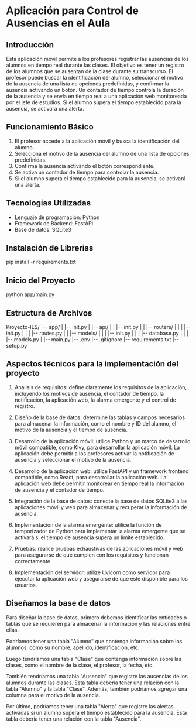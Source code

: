 # Aplicación para Control de Ausencias en el Aula

## Introducción
Esta aplicación móvil permite a los profesores registrar las ausencias de los alumnos en tiempo real durante las clases. El objetivo es tener un registro de los alumnos que se ausentan de la clase durante su transcurso. El profesor puede buscar la identificación del alumno, seleccionar el motivo de la ausencia de una lista de opciones predefinidas, y confirmar la ausencia activando un botón. Un contador de tiempo controla la duración de la ausencia y se envía en tiempo real a una aplicación web monitoreada por el jefe de estudios. Si el alumno supera el tiempo establecido para la ausencia, se activará una alerta.

## Funcionamiento Básico
1. El profesor accede a la aplicación móvil y busca la identificación del alumno.
2. Selecciona el motivo de la ausencia del alumno de una lista de opciones predefinidas.
3. Confirma la ausencia activando el botón correspondiente.
4. Se activa un contador de tiempo para controlar la ausencia.
5. Si el alumno supera el tiempo establecido para la ausencia, se activará una alerta.

## Tecnologías Utilizadas
- Lenguaje de programación: Python
- Framework de Backend: FastAPI
- Base de datos: SQLite3

## Instalación de Librerias
pip install -r requirements.txt


## Inicio del Proyecto
python app/main.py


## Estructura de Archivos
Proyecto-IES/
|-- app/
| |-- init.py
| |-- api/
| | |-- init.py
| | |-- routers/
| | | |-- init.py
| | | |-- routes.py
| | |-- models/
| | | |-- init.py
| | | |-- database.py
| | | |-- models.py
| |-- main.py
|-- .env
|-- .gitignore
|-- requirements.txt
|-- setup.py


## Aspectos técnicos para la implementación del proyecto
1. Análisis de requisitos: define claramente los requisitos de la aplicación, incluyendo los motivos de ausencia, el contador de tiempo, la notificación, la aplicación web, la alarma emergente y el control de registro.

2. Diseño de la base de datos: determine las tablas y campos necesarios para almacenar la información, como el nombre y ID del alumno, el motivo de la ausencia y el tiempo de ausencia.

3. Desarrollo de la aplicación móvil: utilice Python y un marco de desarrollo móvil compatible, como Kivy, para desarrollar la aplicación móvil. La aplicación debe permitir a los profesores activar la notificación de ausencia y seleccionar el motivo de la ausencia.

4. Desarrollo de la aplicación web: utilice FastAPI y un framework frontend compatible, como React, para desarrollar la aplicación web. La aplicación web debe permitir monitorear en tiempo real la información de ausencia y el contador de tiempo.

5. Integración de la base de datos: conecte la base de datos SQLite3 a las aplicaciones móvil y web para almacenar y recuperar la información de ausencia.

6. Implementación de la alarma emergente: utilice la función de temporizador de Python para implementar la alarma emergente que se activará si el tiempo de ausencia supera un límite establecido.

7. Pruebas: realice pruebas exhaustivas de las aplicaciones móvil y web para asegurarse de que cumplen con los requisitos y funcionan correctamente.

8. Implementación del servidor: utilize Uvicorn como servidor para ejecutar la aplicación web y asegurarse de que esté disponible para los usuarios.



## Diseñamos la base de datos
Para diseñar la base de datos, primero debemos identificar las entidades o tablas que se requieren para almacenar la información y las relaciones entre ellas.

Podríamos tener una tabla "Alumno" que contenga información sobre los alumnos, como su nombre, apellido, identificación, etc.

Luego tendríamos una tabla "Clase" que contenga información sobre las clases, como el nombre de la clase, el profesor, la fecha, etc.

También tendríamos una tabla "Ausencia" que registre las ausencias de los alumnos durante las clases. Esta tabla debería tener una relación con la tabla "Alumno" y la tabla "Clase". Además, también podríamos agregar una columna para el motivo de la ausencia.

Por último, podríamos tener una tabla "Alerta" que registre las alertas activadas si un alumno supera el tiempo establecido para la ausencia. Esta tabla debería tener una relación con la tabla "Ausencia".